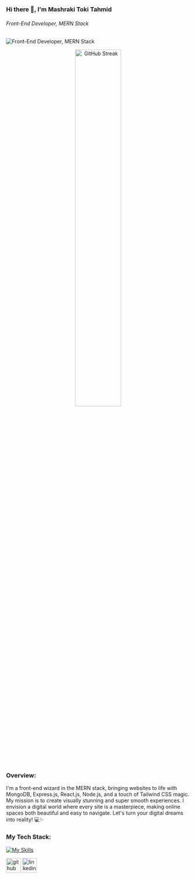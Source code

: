 ### Hi there 👋, I'm Mashraki Toki Tahmid
###### Front-End Developer, MERN Stack
![Front-End Developer, MERN Stack](https://arturssmirnovs.github.io/github-profile-readme-generator/images/banner.png)
<p align="center">
  <img src="https://github-readme-streak-stats.herokuapp.com/?user=pantho0&theme=midnight-purple&hide_border=false" alt="GitHub Streak" style="width: 50%">
</p>


### Overview:
I'm a front-end wizard in the MERN stack, bringing websites to life with MongoDB, Express.js, React.js, Node.js, and a touch of Tailwind CSS magic. My mission is to create visually stunning and super smooth experiences. I envision a digital world where every site is a masterpiece, making online spaces both beautiful and easy to navigate. Let's turn your digital dreams into reality! 💻✨

### My Tech Stack:
[![My Skills](https://skillicons.dev/icons?i=js,react,nodejs,express,tailwind)](https://skillicons.dev)




[<img src='https://cdn.jsdelivr.net/npm/simple-icons@3.0.1/icons/github.svg' alt='github' height='40'>](https://github.com/pantho0)  [<img src='https://cdn.jsdelivr.net/npm/simple-icons@3.0.1/icons/linkedin.svg' alt='linkedin' height='40'>](https://www.linkedin.com/in/pantho-mashreky/)  



